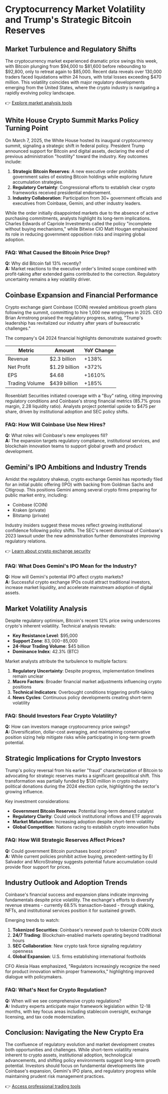 # Cryptocurrency Market Volatility and Trump's Strategic Bitcoin Reserves

## Market Turbulence and Regulatory Shifts

The cryptocurrency market experienced dramatic price swings this week, with Bitcoin plunging from $94,000 to $81,600 before rebounding to $92,800, only to retreat again to $85,000. Recent data reveals over 130,000 traders faced liquidations within 24 hours, with total losses exceeding $470 million. This volatility coincides with major regulatory developments emerging from the United States, where the crypto industry is navigating a rapidly evolving policy landscape.

👉 [Explore market analysis tools](https://bit.ly/okx-bonus)

## White House Crypto Summit Marks Policy Turning Point

On March 7, 2025, the White House hosted its inaugural cryptocurrency summit, signaling a strategic shift in federal policy. President Trump announced support for Bitcoin and digital assets, declaring the end of previous administration "hostility" toward the industry. Key outcomes include:

1. **Strategic Bitcoin Reserves**: A new executive order prohibits government sales of existing Bitcoin holdings while exploring future accumulation strategies.
2. **Regulatory Certainty**: Congressional efforts to establish clear crypto frameworks received presidential endorsement.
3. **Industry Collaboration**: Participation from 30+ government officials and executives from Coinbase, Gemini, and other industry leaders.

While the order initially disappointed markets due to the absence of active purchasing commitments, analysts highlight its long-term implications. Charles Edwards of Capriole Investments called the policy "incomplete without buying mechanisms," while Bitwise CIO Matt Hougan emphasized its role in reducing government opposition risks and inspiring global adoption.

### FAQ: What Caused the Bitcoin Price Drop?
**Q:** Why did Bitcoin fall 13% recently?  
**A:** Market reactions to the executive order's limited scope combined with profit-taking after extended gains contributed to the correction. Regulatory uncertainty remains a key volatility driver.

## Coinbase Expansion and Financial Performance

Crypto exchange giant Coinbase (COIN) revealed ambitious growth plans following the summit, committing to hire 1,000 new employees in 2025. CEO Brian Armstrong praised the regulatory progress, stating, "Trump's leadership has revitalized our industry after years of bureaucratic challenges."

The company's Q4 2024 financial highlights demonstrate sustained growth:

| Metric                | Amount       | YoY Change |
|-----------------------|--------------|------------|
| Revenue               | $2.3 billion | +138%      |
| Net Profit            | $1.29 billion| +372%      |
| EPS                   | $4.68        | +1610%     |
| Trading Volume        | $439 billion | +185%      |

Rosenblatt Securities initiated coverage with a "Buy" rating, citing improving regulatory conditions and Coinbase's strong financial metrics (85.7% gross margin, 2.28 liquidity ratio). Analysts project potential upside to $475 per share, driven by institutional adoption and SEC policy shifts.

### FAQ: How Will Coinbase Use New Hires?
**Q:** What roles will Coinbase's new employees fill?  
**A:** The expansion targets regulatory compliance, institutional services, and blockchain innovation teams to support global growth and product development.

## Gemini's IPO Ambitions and Industry Trends

Amidst the regulatory shakeup, crypto exchange Gemini has reportedly filed for an initial public offering (IPO) with backing from Goldman Sachs and Citigroup. This positions Gemini among several crypto firms preparing for public market entry, including:

- Coinbase (COIN)
- Kraken (private)
- Bitstamp (private)

Industry insiders suggest these moves reflect growing institutional confidence following policy shifts. The SEC's recent dismissal of Coinbase's 2023 lawsuit under the new administration further demonstrates improving regulatory relations.

👉 [Learn about crypto exchange security](https://bit.ly/okx-bonus)

### FAQ: What Does Gemini's IPO Mean for the Industry?
**Q:** How will Gemini's potential IPO affect crypto markets?  
**A:** Successful crypto exchange IPOs could attract traditional investors, increase market liquidity, and accelerate mainstream adoption of digital assets.

## Market Volatility Analysis

Despite regulatory optimism, Bitcoin's recent 12% price swing underscores crypto's inherent volatility. Technical analysis reveals:

- **Key Resistance Level**: $95,000
- **Support Zone**: $83,000-$85,000
- **24-Hour Trading Volume**: $45 billion
- **Dominance Index**: 42.3% (BTC)

Market analysts attribute the turbulence to multiple factors:

1. **Regulatory Uncertainty**: Despite progress, implementation timelines remain unclear
2. **Macro Factors**: Broader financial market adjustments influencing crypto positions
3. **Technical Indicators**: Overbought conditions triggering profit-taking
4. **News Cycles**: Continuous policy developments creating short-term volatility

### FAQ: Should Investors Fear Crypto Volatility?
**Q:** How can investors manage cryptocurrency price swings?  
**A:** Diversification, dollar-cost averaging, and maintaining conservative position sizing help mitigate risks while participating in long-term growth potential.

## Strategic Implications for Crypto Investors

Trump's policy reversal from his earlier "fraud" characterization of Bitcoin to advocating for strategic reserves marks a significant geopolitical shift. This transformation was partially funded by $130 million in crypto industry political donations during the 2024 election cycle, highlighting the sector's growing influence.

Key investment considerations:

- **Government Bitcoin Reserves**: Potential long-term demand catalyst
- **Regulatory Clarity**: Could unlock institutional inflows and ETF approvals
- **Market Maturation**: Increasing adoption despite short-term volatility
- **Global Competition**: Nations racing to establish crypto innovation hubs

### FAQ: How Will Strategic Reserves Affect Prices?
**Q:** Could government Bitcoin purchases boost prices?  
**A:** While current policies prohibit active buying, precedent-setting by El Salvador and MicroStrategy suggests potential future accumulation could provide floor support for prices.

## Industry Outlook and Adoption Trends

Coinbase's financial success and expansion plans indicate improving fundamentals despite price volatility. The exchange's efforts to diversify revenue streams - currently 68.5% transaction-based - through staking, NFTs, and institutional services position it for sustained growth.

Emerging trends to watch:

1. **Tokenized Securities**: Coinbase's renewed push to tokenize COIN stock
2. **24/7 Trading**: Blockchain-enabled markets operating beyond traditional hours
3. **SEC Collaboration**: New crypto task force signaling regulatory openness
4. **Global Expansion**: U.S. firms establishing international footholds

CFO Alesia Haas emphasized, "Regulators increasingly recognize the need for product innovation within proper frameworks," highlighting improved dialogue with policymakers.

### FAQ: What's Next for Crypto Regulation?
**Q:** When will we see comprehensive crypto regulations?  
**A:** Industry experts anticipate major framework legislation within 12-18 months, with key focus areas including stablecoin oversight, exchange licensing, and tax code modernization.

## Conclusion: Navigating the New Crypto Era

The confluence of regulatory evolution and market development creates both opportunities and challenges. While short-term volatility remains inherent to crypto assets, institutional adoption, technological advancements, and shifting policy environments suggest long-term growth potential. Investors should focus on fundamental developments like Coinbase's expansion, Gemini's IPO plans, and regulatory progress while maintaining prudent risk management practices.

👉 [Access professional trading tools](https://bit.ly/okx-bonus)